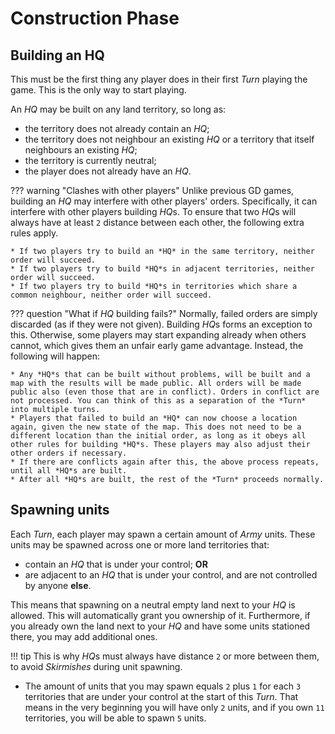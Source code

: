 # Construction Phase

## Building an HQ
This must be the first thing any player does in their first *Turn* playing the game. This is the only way to start playing.

An *HQ* may be built on any land territory, so long as:

* the territory does not already contain an *HQ*;
* the territory does not neighbour an existing *HQ* or a territory that itself neighbours an existing *HQ*;
* the territory is currently neutral;
* the player does not already have an *HQ*.

??? warning "Clashes with other players"
    Unlike previous GD games, building an *HQ* may interfere with other players' orders. Specifically, it can interfere with other players building *HQ*s. To ensure that two *HQ*s will always have at least `2` distance between each other, the following extra rules apply.
    
    * If two players try to build an *HQ* in the same territory, neither order will succeed.
    * If two players try to build *HQ*s in adjacent territories, neither order will succeed.
    * If two players try to build *HQ*s in territories which share a common neighbour, neither order will succeed.

??? question "What if *HQ* building fails?"
    Normally, failed orders are simply discarded (as if they were not given). Building *HQ*s forms an exception to this. Otherwise, some players may start expanding already when others cannot, which gives them an unfair early game advantage. Instead, the following will happen:

    * Any *HQ*s that can be built without problems, will be built and a map with the results will be made public. All orders will be made public also (even those that are in conflict). Orders in conflict are not processed. You can think of this as a separation of the *Turn* into multiple turns.
    * Players that failed to build an *HQ* can now choose a location again, given the new state of the map. This does not need to be a different location than the initial order, as long as it obeys all other rules for building *HQ*s. These players may also adjust their other orders if necessary.
    * If there are conflicts again after this, the above process repeats, until all *HQ*s are built.
    * After all *HQ*s are built, the rest of the *Turn* proceeds normally.

## Spawning units
Each *Turn*, each player may spawn a certain amount of *Army* units. These units may be spawned across one or more land territories that:

* contain an *HQ* that is under your control; **OR**
* are adjacent to an *HQ* that is under your control, and are not controlled by anyone **else**.

This means that spawning on a neutral empty land next to your *HQ* is allowed. This will automatically grant you ownership of it. 
Furthermore, if you already own the land next to your *HQ* and have some units stationed there, you may add additional ones.

!!! tip
    This is why *HQ*s must always have distance `2` or more between them, to avoid *Skirmishes* during unit spawning.

* The amount of units that you may spawn equals `2` plus `1` for each `3` territories that are under your control at the start of this *Turn*. That means in the very beginning you will have only `2` units, and if you own `11` territories, you will be able to spawn `5` units.

